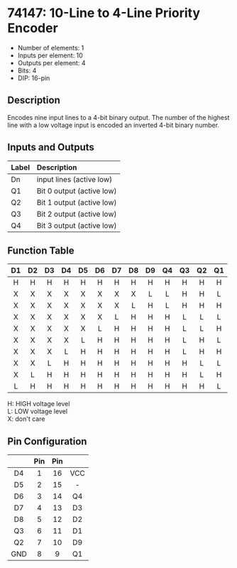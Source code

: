 # 74147: 10-Line to 4-Line Priority Encoder

- Number of elements: 1
- Inputs per element: 10
- Outputs per element: 4
- Bits: 4
- DIP: 16-pin

## Description

Encodes nine input lines to a 4-bit binary output. The number of the highest line with a low voltage input is encoded an inverted 4-bit binary number.

## Inputs and Outputs

| Label | Description               |
|:----- |:--------------------------|
| Dn    | input lines (active low)  |
| Q1    | Bit 0 output (active low) |
| Q2    | Bit 1 output (active low) |
| Q3    | Bit 2 output (active low) |
| Q4    | Bit 3 output (active low) |

## Function Table

| D1  | D2  | D3  | D4  | D5  | D6  | D7  | D8  | D9  | Q4  | Q3  | Q2  | Q1  |
|:---:|:---:|:---:|:---:|:---:|:---:|:---:|:---:|:---:|:---:|:---:|:---:|:---:|
| H   | H   | H   | H   | H   | H   | H   | H   | H   | H   | H   | H   | H   |
| X   | X   | X   | X   | X   | X   | X   | X   | L   | L   | H   | H   | L   |
| X   | X   | X   | X   | X   | X   | X   | L   | H   | L   | H   | H   | H   |
| X   | X   | X   | X   | X   | X   | L   | H   | H   | H   | L   | L   | L   |
| X   | X   | X   | X   | X   | L   | H   | H   | H   | H   | L   | L   | H   |
| X   | X   | X   | X   | L   | H   | H   | H   | H   | H   | L   | H   | L   |
| X   | X   | X   | L   | H   | H   | H   | H   | H   | H   | L   | H   | H   |
| X   | X   | L   | H   | H   | H   | H   | H   | H   | H   | H   | L   | L   |
| X   | L   | H   | H   | H   | H   | H   | H   | H   | H   | H   | L   | H   |
| L   | H   | H   | H   | H   | H   | H   | H   | H   | H   | H   | H   | L   |

H: HIGH voltage level  
L: LOW voltage level  
X: don't care

## Pin Configuration

|     | Pin | Pin |     |
|:---:|:---:|:---:|:---:|
| D4  |   1 |  16 | VCC |
| D5  |   2 |  15 | -   |
| D6  |   3 |  14 | Q4  |
| D7  |   4 |  13 | D3  |
| D8  |   5 |  12 | D2  |
| Q3  |   6 |  11 | D1  |
| Q2  |   7 |  10 | D9  |
| GND |   8 |   9 | Q1  |
